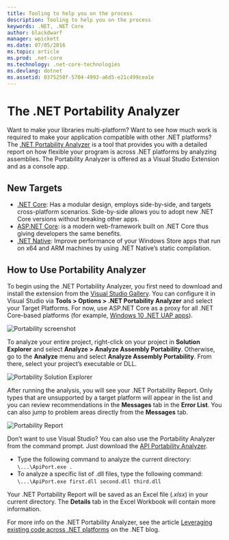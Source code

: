 ```yaml
---
title: Tooling to help you on the process 
description: Tooling to help you on the process 
keywords: .NET, .NET Core
author: blackdwarf
manager: wpickett
ms.date: 07/05/2016
ms.topic: article
ms.prod: .net-core
ms.technology: .net-core-technologies
ms.devlang: dotnet
ms.assetid: 0375250f-5704-4993-a6d5-e21c499cea1e
---
```


# The .NET Portability Analyzer

Want to make your libraries multi-platform? Want to see how much work is required to make your application compatible with other .NET platforms? The [.NET Portability Analyzer](http://go.microsoft.com/fwlink/?LinkID=507467) is a tool that provides you with a detailed report on how flexible your program is across .NET platforms by analyzing assemblies. The Portability Analyzer is offered as a Visual Studio Extension and as a console app.

## New Targets

*   [.NET Core](https://www.dotnetfoundation.org/netcore): Has a modular design, employs side-by-side, and targets cross-platform scenarios. Side-by-side allows you to adopt new .NET Core versions without breaking other apps.
*   [ASP.NET Core](https://www.dotnetfoundation.org/aspnet-core): is a modern web-framework built on .NET Core thus giving developers the same benefits.
*   [.NET Native](https://blogs.msdn.microsoft.com/dotnet/2014/04/24/net-native-performance): Improve performance of your Windows Store apps that run on x64 and ARM machines by using .NET Native’s static compilation.

## How to Use Portability Analyzer

To begin using the .NET Portability Analyzer, you first need to download and install the extension from the [Visual Studio Gallery](http://go.microsoft.com/fwlink/?LinkID=507467). You can configure it in Visual Studio via **Tools > Options > .NET Portability Analyzer** and select your Target Platforms. For now, use ASP.NET Core as a proxy for all .NET Core-based platforms (for example, [Windows 10 .NET UAP apps](http://blogs.windows.com/buildingapps/2015/03/02/a-first-look-at-the-windows-10-universal-app-platform/)).

![Portability screenshot](../images/portability_screenshot.png)

To analyze your entire project, right-click on your project in **Solution Explorer** and select **Analyze > Analyze Assembly Portability**. Otherwise, go to the **Analyze** menu and select **Analyze Assembly Portability**. From there, select your project’s executable or DLL.

![Portability Solution Explorer](../images/portability_solution_explorer.png)

After running the analysis, you will see your .NET Portability Report. Only types that are unsupported by a target platform will appear in the list and you can review recommendations in the **Messages** tab in the **Error List**. You can also jump to problem areas directly from the **Messages** tab.

![Portability Report](../images/portability_report.png)

Don’t want to use Visual Studio? You can also use the Portability Analyzer from the command prompt. Just download the [API Portability Analyzer](http://www.microsoft.com/download/details.aspx?id=42678).

*   Type the following command to analyze the current directory: `\...\ApiPort.exe .`
*   To analyze a specific list of .dll files, type the following command: `\...\ApiPort.exe first.dll second.dll third.dll`

Your .NET Portability Report will be saved as an Excel file (*.xlsx*) in your current directory. The **Details** tab in the Excel Workbook will contain more information.

For more info on the .NET Portability Analyzer, see the article [Leveraging existing code across .NET platforms](https://blogs.msdn.microsoft.com/dotnet/2014/08/06/leveraging-existing-code-across-net-platforms/) on the .NET blog.
